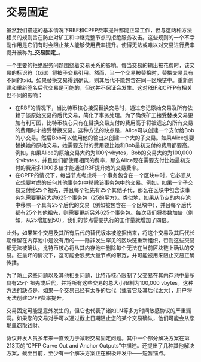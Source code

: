 # 交易固定

虽然我们描述的基本情况下RBF和CPFP费率提升都能正常工作，但与这两种方法相关的规则旨在防止对矿工和中继完整节点的拒绝服务攻击。这些规则的一个不幸副作用是它们有时会阻止某人能够使用费率提升。使得无法或难以对交易进行费率提升被称为_**交易固定**_。

一个主要的拒绝服务问题围绕着交易关系的影响。每当交易的输出被花费时，该交易的标识符（txid）将被子交易引用。然而，当一个交易被替换时，替换交易具有不同的txid。如果替换交易得到确认，则其后代不能包含在同一区块链中。重新创建和重新签名后代交易是可能的，但这并不保证会发生。这对RBF和CPFP有相关但不同的影响：

* 在RBF的情况下，当比特币核心接受替换交易时，通过忘记原始交易及所有依赖于该原始交易的后代交易，简化了事务处理。为了确保矿工接受替换交易更加有利可图，比特币核心只有在替换交易支付的费用高于将被遗忘的所有交易的费用时才接受替换交易。这种方法的缺点是，Alice可以创建一个支付给Bob的小交易。然后Bob可以使用他的输出来创建一个大的子交易。如果Alice想要替换她的原始交易，她需要支付的费用要比她和Bob最初支付的费用都要高。例如，如果Alice的原始交易大约为100个vbytes，Bob的交易大约为100,000个vbytes，并且他们都使用相同的费率，那么Alice现在需要支付比她最初支付的费用多1000多倍才能通过RBF提升她的交易费率。
* 在CPFP的情况下，每当节点考虑将一个事务包含在一个区块中时，它必须从它想要考虑的任何其他事务包中移除该事务包中的交易。例如，如果一个子交易支付给25个祖先，并且每个祖先有25个其他子代，那么在区块中包含该事务包需要更新大约625个事务包（25的平方）。类似地，如果从节点的内存池中移除一个具有25个后代的交易（例如被包含在一个区块中），并且每个后代都有25个其他祖先，则需要更新另外625个事务包。每次我们将参数加倍（例如，从25增加到50），我们的节点需要执行的工作量就增加了四倍。

&#x20;      此外，如果某个交易及其所有后代的替代版本被挖掘出来，将这个交易及其后代长期保留在内存池中是没有用的——除非发生罕见的区块链重新组织，否则这些交易都无法被确认。比特币核心将从其内存池中删除每个无法在当前区块链上确认的交易。在最坏的情况下，这可能会浪费大量节点的带宽，并可能被用来阻止交易正确传播。

&#x20;       为了防止这些问题以及其他相关问题，比特币核心限制了父交易在其内存池中最多具有25个     祖先或后代，并将所有这些交易的总大小限制为100,000 vbytes。这种方法的缺点是，如果一个交易已经有太多的后代（或者它及其后代太大），用户将无法创建CPFP费率提升。

 交易固定可能是意外发生的，但它也代表了诸如LN等多方时间敏感协议的严重漏洞。如果您的交易对手可以通过截止日期阻止您的某个交易确认，他们可能会从您那里窃取钱财。

协议开发人员多年来一直致力于减轻交易固定问题。其中一个部分解决方案在第213页的“CPFP Carve Out and Anchor Outputs”中描述。还提出了几种其他解决方案，截至目前，至少有一个解决方案正在积极开发中——短暂锚点。
